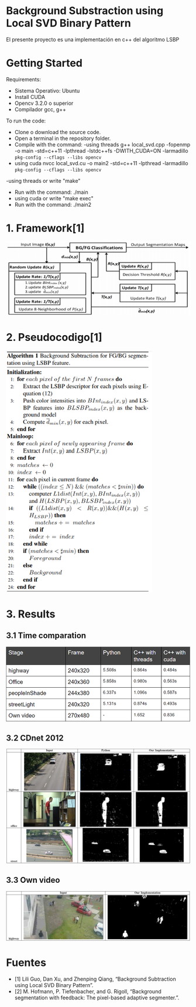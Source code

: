 # Background Substraction using Local SVD Binary Pattern
El presente proyecto es una implementación en c++ del algoritmo LSBP

# Getting Started
Requirements:
- Sistema Operativo: Ubuntu
- Install CUDA
- Opencv 3.2.0 o superior
- Compilador gcc, g++

To run the code:
- Clone o download the source code.
- Open a terminal in the repository folder.
- Compile with the command:
-using threads
g++ local_svd.cpp -fopenmp -o main -std=c++11 -lpthread -lstdc++fs  -DWITH_CUDA=ON -larmadillo `pkg-config --cflags --libs opencv`
- using cuda
nvcc local_svd.cu -o main2 -std=c++11 -lpthread  -larmadillo `pkg-config --cflags --libs opencv`

-using threads
or write "make"
- Run with the command:
./main
- using cuda
or write "make exec"
- Run with the command:
./main2

# 1. Framework[1]
![Alt text](https://github.com/Dijaq/BackgroundSubstraction/blob/master/datos/Framework.PNG?raw=true "Title")

# 2. Pseudocodigo[1]
![Alt text](https://github.com/Dijaq/BackgroundSubstraction/blob/master/datos/Pseucodigo.PNG?raw=true "Title")

# 3. Results
## 3.1 Time comparation
![Alt text](https://github.com/Dijaq/BackgroundSubstraction/blob/master/datos/Table.PNG?raw=true "Title")

## 3.2 CDnet 2012
![Alt text](https://github.com/Dijaq/BackgroundSubstraction/blob/master/datos/CDnet2012.PNG?raw=true "Title")

## 3.3 Own video
![Alt text](https://github.com/Dijaq/BackgroundSubstraction/blob/master/datos/OwnVideo.PNG?raw=true "Title")




# Fuentes
- [1] Lili Guo, Dan Xu, and Zhenping Qiang, “Background Subtraction using Local SVD Binary Pattern”.
- [2] M. Hofmann, P. Tiefenbacher, and G. Rigoll, “Background segmentation with feedback: The pixel-based adaptive segmenter.”.
